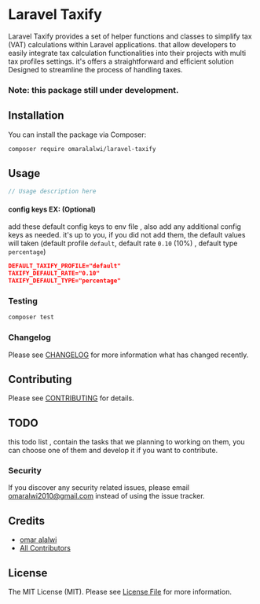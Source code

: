 # Laravel Taxify

Laravel Taxify provides a set of helper functions and classes to simplify tax (VAT) calculations within Laravel applications. that allow developers to easily integrate tax calculation functionalities into their projects with multi tax profiles settings. it's offers a straightforward and efficient solution Designed to streamline the process of handling taxes.

### Note: this package still under development.

## Installation

You can install the package via Composer:

```bash
composer require omaralalwi/laravel-taxify
````

## Usage

```php
// Usage description here
```

#### config keys EX: (Optional)
add these default config keys to env file , also add any additional config keys as needed.
it's up to you, if you did not add them, the default values will taken (default profile `default`, default rate `0.10` (10%) , default type `percentage`)
```json
DEFAULT_TAXIFY_PROFILE="default"
TAXIFY_DEFAULT_RATE="0.10"
TAXIFY_DEFAULT_TYPE="percentage"
```

### Testing

```bash
composer test
```

### Changelog

Please see [CHANGELOG](CHANGELOG.md) for more information what has changed recently.

## Contributing

Please see [CONTRIBUTING](CONTRIBUTING.md) for details.

## TODO
this todo list , contain the tasks that we planning to working on them, you can choose one of them and develop it if you want to contribute.

### Security

If you discover any security related issues, please email omaralwi2010@gmail.com instead of using the issue tracker.

## Credits

-   [omar alalwi](https://github.com/omaralalwi)
-   [All Contributors](../../contributors)

## License

The MIT License (MIT). Please see [License File](LICENSE.md) for more information.

